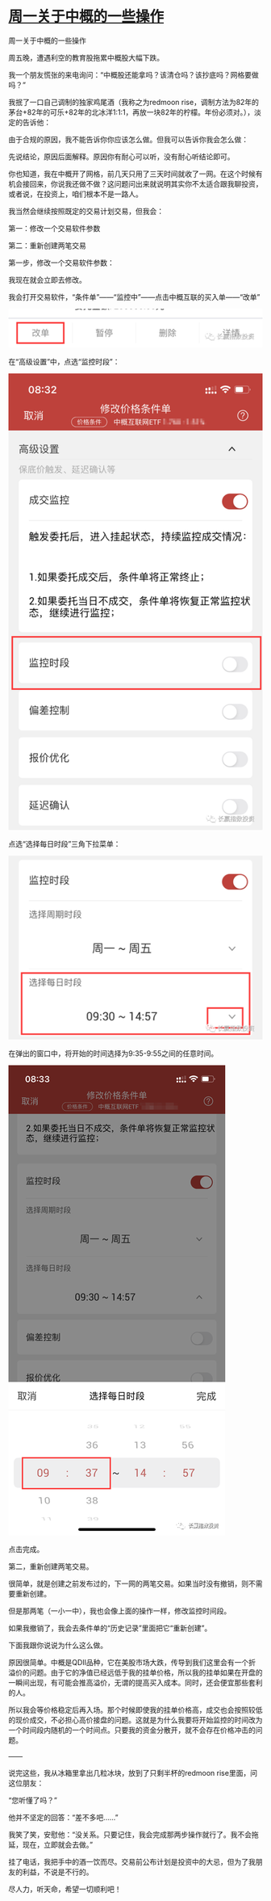 # [周一关于中概的一些操作](https://mp.weixin.qq.com/s/S1WlV4v3GU-AYJS_0eA0iQ)

周一关于中概的一些操作


周五晚，遭遇利空的教育股拖累中概股大幅下跌。



我一个朋友慌张的来电询问：“中概股还能拿吗？该清仓吗？该抄底吗？网格要做吗？”



我抿了一口自己调制的独家鸡尾酒（我称之为redmoon rise，调制方法为82年的茅台+82年的可乐+82年的北冰洋1:1:1，再放一块82年的柠檬。年份必须对。），淡定的告诉他：



由于合规的原因，我不能告诉你你应该怎么做。但我可以告诉你我会怎么做：



先说结论，原因后面解释。原因你有耐心可以听，没有耐心听结论即可。



你也知道，我在中概开了网格，前几天只用了三天时间就收了一网。在这个时候有机会接回来，你说我还做不做？这问题问出来就说明其实你不太适合跟我聊投资，或者说，在投资上，咱们根本不是一路人。



我当然会继续按照既定的交易计划交易，但我会：



第一：修改一个交易软件参数



第二：重新创建两笔交易



第一步，修改一个交易软件参数：



我现在就会立即去修改。



我会打开交易软件，“条件单”——“监控中”——点击中概互联的买入单——“改单”



![图片20210725-1](img/20210725-1.png)



在“高级设置”中，点选“监控时段”：



![图片20210725-2](img/20210725-2.png)


点选“选择每日时段”三角下拉菜单：



![图片20210725-3](img/20210725-3.png)


在弹出的窗口中，将开始的时间选择为9:35-9:55之间的任意时间。



![图片20210725-4](img/20210725-4.png)


点击完成。



第二，重新创建两笔交易。



很简单，就是创建之前发布过的，下一网的两笔交易。如果当时没有撤销，则不需要重新创建。



但是那两笔（一小一中），我也会像上面的操作一样，修改监控时间段。



如果我撤销了，我会去条件单的“历史记录”里面把它“重新创建”。



下面我跟你说说为什么这么做。



原因很简单。中概是QDII品种，它在美股市场大跌，传导到我们这里会有一个折溢价的问题。由于它的净值已经远低于我的挂单价格，所以我的挂单如果在开盘的一瞬间出现，有可能会推高溢价，无谓的提高买入成本。同时，还会便宜那些套利的人。



所以我会等价格稳定后再入场。那个时候即使我的挂单价格高，成交也会按照较低的现价成交，不必担心高价接盘的问题。这就是为什么我要将开始监控的时间改为一个时间段内随机的一个时间点。只要我的资金分散开，就不会存在价格冲击的问题。



——



说完这些，我从冰箱里拿出几粒冰块，放到了只剩半杯的redmoon rise里面，问这位朋友：



“您听懂了吗？”



他并不坚定的回答：“差不多吧……”



我笑了笑，安慰他：“没关系。只要记住，我会完成那两步操作就行了。我不会拖延，现在，立即就会去做。”



挂了电话，我把手中的酒一饮而尽。交易前公布计划是投资中的大忌，但为了我朋友的利益，不说是不行的。



尽人力，听天命，希望一切顺利吧！

